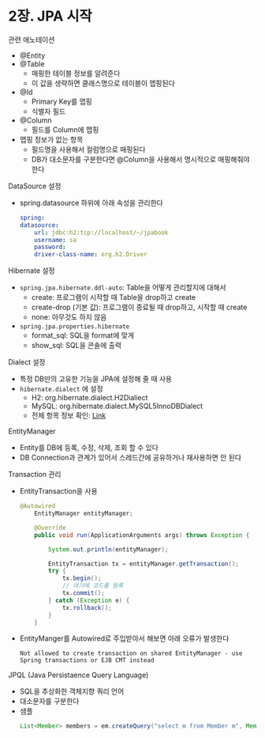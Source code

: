 # 2장. JPA 시작

관련 애노테이션
- @Entity
- @Table
   - 매핑한 테이블 정보를 알려준다
   - 이 값을 생략하면 클래스명으로 테이블이 맵핑된다
- @Id
   - Primary Key를 맵핑
   - 식별자 필드
- @Column
   - 필드를 Column에 맵핑
- 맵핑 정보가 없는 항목
   - 필드명을 사용해서 컬럼명으로 매핑된다
   - DB가 대소문자를 구분한다면 @Column을 사용해서 명시적으로 매핑해줘야 한다

DataSource 설정 
- spring.datasource 하위에 아래 속성을 관리한다
    ~~~yml
    spring:
    datasource:
        url: jdbc:h2:tcp://localhost/~/jpabook
        username: sa
        password:
        driver-class-name: org.h2.Driver
    ~~~

Hibernate 설정
- `spring.jpa.hibernate.ddl-auto`: Table을 어떻게 관리할지에 대해서
   - create: 프로그램이 시작할 때 Table을 drop하고 create
   - create-drop (기본 값): 프로그램이 종료될 때 drop하고, 시작할 때 create
   - none: 아무것도 하지 않음
- `spring.jpa.properties.hibernate` 
   - format_sql: SQL을 format에 맞게
   - show_sql: SQL을 콘솔에 출력

Dialect 설정
- 특정 DB만의 고유한 기능을 JPA에 설정해 줄 때 사용
- `hibernate.dialect` 에 설정
  - H2: org.hibernate.dialect.H2Dialiect
  - MySQL: org.hibernate.dialect.MySQL5InnoDBDialect
  - 전체 항목 정보 확인: [Link](https://docs.jboss.org/hibernate/orm/3.5/javadocs/org/hibernate/dialect/package-summary.html)


EntityManager
- Entity를 DB에 등록, 수정, 삭제, 조회 할 수 있다
- DB Connection과 관계가 있어서 스레드간에 공유하거나 재사용하면 안 된다

Transaction 관리
- EntityTransaction을 사용
    ~~~java
    @Autowired
        EntityManager entityManager;

        @Override
        public void run(ApplicationArguments args) throws Exception {

            System.out.println(entityManager);

            EntityTransaction tx = entityManager.getTransaction();
            try {
                tx.begin();
                // 여기에 코드를 등록
                tx.commit();
            } catch (Exception e) {
                tx.rollback();
            }
        }
    ~~~
- EntityManger를 Autowired로 주입받아서 해보면 아래 오류가 발생한다
   ~~~
   Not allowed to create transaction on shared EntityManager - use Spring transactions or EJB CMT instead
   ~~~

JPQL (Java Persistaence Query Language)
- SQL을 추상화한 객체지향 쿼리 언어
- 대소문자를 구분한다
- 샘플
    ~~~java
    List<Member> members = em.createQuery("select m from Member m", Member.class).getResultList();
    ~~~